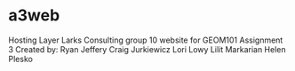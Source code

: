 # a3web
Hosting Layer Larks Consulting group 10 website for GEOM101 Assignment 3
Created by:
  Ryan Jeffery
  Craig Jurkiewicz
  Lori Lowy
  Lilit Markarian
  Helen Plesko
